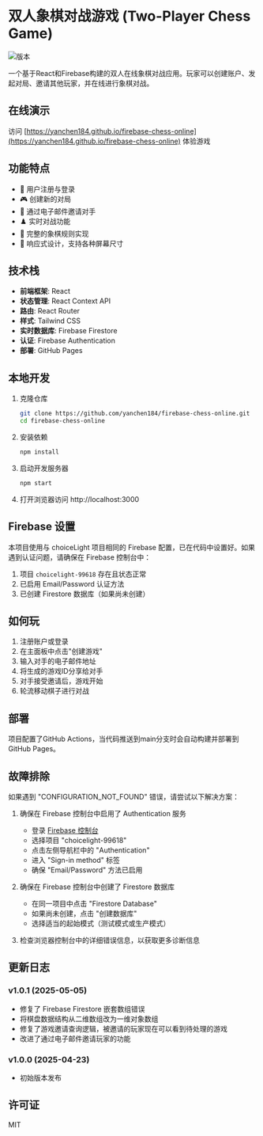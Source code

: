 # 双人象棋对战游戏 (Two-Player Chess Game)

![版本](https://img.shields.io/badge/版本-1.0.1-blue.svg)

一个基于React和Firebase构建的双人在线象棋对战应用。玩家可以创建账户、发起对局、邀请其他玩家，并在线进行象棋对战。

## 在线演示

访问 [https://yanchen184.github.io/firebase-chess-online](https://yanchen184.github.io/firebase-chess-online) 体验游戏

## 功能特点

- 📝 用户注册与登录
- 🎮 创建新的对局
- 📧 通过电子邮件邀请对手
- ♟️ 实时对战功能
- 🔄 完整的象棋规则实现
- 📱 响应式设计，支持各种屏幕尺寸

## 技术栈

- **前端框架**: React
- **状态管理**: React Context API
- **路由**: React Router
- **样式**: Tailwind CSS
- **实时数据库**: Firebase Firestore
- **认证**: Firebase Authentication
- **部署**: GitHub Pages

## 本地开发

1. 克隆仓库
   ```bash
   git clone https://github.com/yanchen184/firebase-chess-online.git
   cd firebase-chess-online
   ```

2. 安装依赖
   ```bash
   npm install
   ```

3. 启动开发服务器
   ```bash
   npm start
   ```

4. 打开浏览器访问 http://localhost:3000

## Firebase 设置

本项目使用与 choiceLight 项目相同的 Firebase 配置，已在代码中设置好。如果遇到认证问题，请确保在 Firebase 控制台中：

1. 项目 `choicelight-99618` 存在且状态正常
2. 已启用 Email/Password 认证方法
3. 已创建 Firestore 数据库（如果尚未创建）

## 如何玩

1. 注册账户或登录
2. 在主面板中点击"创建游戏"
3. 输入对手的电子邮件地址
4. 将生成的游戏ID分享给对手
5. 对手接受邀请后，游戏开始
6. 轮流移动棋子进行对战

## 部署

项目配置了GitHub Actions，当代码推送到main分支时会自动构建并部署到GitHub Pages。

## 故障排除

如果遇到 "CONFIGURATION_NOT_FOUND" 错误，请尝试以下解决方案：

1. 确保在 Firebase 控制台中启用了 Authentication 服务
   - 登录 [Firebase 控制台](https://console.firebase.google.com/)
   - 选择项目 "choicelight-99618"
   - 点击左侧导航栏中的 "Authentication"
   - 进入 "Sign-in method" 标签
   - 确保 "Email/Password" 方法已启用

2. 确保在 Firebase 控制台中创建了 Firestore 数据库
   - 在同一项目中点击 "Firestore Database"
   - 如果尚未创建，点击 "创建数据库"
   - 选择适当的起始模式（测试模式或生产模式）

3. 检查浏览器控制台中的详细错误信息，以获取更多诊断信息

## 更新日志

### v1.0.1 (2025-05-05)
- 修复了 Firebase Firestore 嵌套数组错误
- 将棋盘数据结构从二维数组改为一维对象数组
- 修复了游戏邀请查询逻辑，被邀请的玩家现在可以看到待处理的游戏
- 改进了通过电子邮件邀请玩家的功能

### v1.0.0 (2025-04-23)
- 初始版本发布

## 许可证

MIT